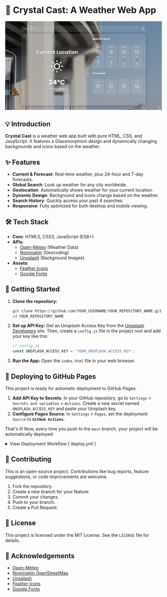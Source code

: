 # 🔮 Crystal Cast: A Weather Web App

![Crystal Cast App Screenshot](screenshots/app-screenshot.png)

## 💡 Introduction

**Crystal Cast** is a weather web app built with pure HTML, CSS, and JavaScript. It features a Glassmorphism design and dynamically changing backgrounds and icons based on the weather.

## ✨ Features

- **Current & Forecast**: Real-time weather, plus 24-hour and 7-day forecasts.
- **Global Search**: Look up weather for any city worldwide.
- **Geolocation**: Automatically shows weather for your current location.
- **Dynamic Design**: Background and icons change based on the weather.
- **Search History**: Quickly access your past 4 searches.
- **Responsive**: Fully optimized for both desktop and mobile viewing.

## 🛠️ Tech Stack

- **Core**: HTML5, CSS3, JavaScript (ES6+)
- **APIs**:
  - [Open-Meteo](https://open-meteo.com/) (Weather Data)
  - [Nominatim](https://nominatim.openstreetmap.org/) (Geocoding)
  - [Unsplash](https://unsplash.com/) (Background Images)
- **Assets**:
  - [Feather Icons](https://feathericons.com/)
  - [Google Fonts](https://fonts.google.com/)

## 🚀 Getting Started

1.  **Clone the repository:**
    ```bash
    git clone https://github.com/YOUR_USERNAME/YOUR_REPOSITORY_NAME.git
    cd YOUR_REPOSITORY_NAME
    ```

2.  **Set up API Key:**
    Get an Unsplash Access Key from the [Unsplash Developers](https://unsplash.com/developers) site. Then, create a `config.js` file in the project root and add your key like this:
    ```javascript
    // config.js
    const UNSPLASH_ACCESS_KEY = 'YOUR_UNSPLASH_ACCESS_KEY';
    ```

3.  **Run the App:**
    Open the `index.html` file in your web browser.

## 🚀 Deploying to GitHub Pages

This project is ready for automatic deployment to GitHub Pages.

1.  **Add API Key to Secrets**: In your GitHub repository, go to `Settings` > `Secrets and variables` > `Actions`. Create a new secret named `UNSPLASH_ACCESS_KEY` and paste your Unsplash key.
2.  **Configure Pages Source**: In `Settings` > `Pages`, set the deployment `Source` to **`GitHub Actions`**.

That's it! Now, every time you push to the `main` branch, your project will be automatically deployed.

<details>
<summary>View Deployment Workflow (`deploy.yml`)</summary>

```yaml
# .github/workflows/deploy.yml
name: Deploy to GitHub Pages

on:
  push:
    branches:
      - main # Trigger the workflow on push to the main branch

permissions:
  contents: read
  pages: write
  id-token: write

jobs:
  build-and-deploy:
    runs-on: ubuntu-latest
    environment:
      name: github-pages
    permissions:
      contents: read
      pages: write
      id-token: write

    steps:
    - name: Checkout code
      uses: actions/checkout@v4

    - name: Create config.js with API Key
      run: |
        echo "const UNSPLASH_ACCESS_KEY = '${{ secrets.UNSPLASH_ACCESS_KEY }}';" > config.js
      env:
        UNSPLASH_ACCESS_KEY: ${{ secrets.UNSPLASH_ACCESS_KEY }}

    - name: Prepare distribution
      run: |
        mkdir dist
        cp index.html dist/
        cp main.js dist/
        cp style.css dist/
        cp config.js dist/
        cp favicon.svg dist/
        cp LICENSE dist/ 2>/dev/null || true
        cp README.md dist/ 2>/dev/null || true
        cp -r screenshots dist/ 2>/dev/null || true

    - name: Setup Pages
      uses: actions/configure-pages@v4

    - name: Upload artifact
      uses: actions/upload-pages-artifact@v3
      with:
        path: './dist' # Upload the dist directory
        name: github-pages # Name the artifact

    - name: Deploy to GitHub Pages
      id: deployment
      uses: actions/deploy-pages@v4
      with:
        artifact_name: github-pages # Specify the artifact to deploy
```
</details>

## 🤝 Contributing

This is an open-source project. Contributions like bug reports, feature suggestions, or code improvements are welcome.

1.  Fork the repository.
2.  Create a new branch for your feature.
3.  Commit your changes.
4.  Push to your branch.
5.  Create a Pull Request.

## 📄 License

This project is licensed under the MIT License. See the `LICENSE` file for details.

## 🙏 Acknowledgements

*   [Open-Meteo](https://open-meteo.com/)
*   [Nominatim OpenStreetMap](https://nominatim.openstreetmap.org/)
*   [Unsplash](https://unsplash.com/)
*   [Feather Icons](https://feathericons.com/)
*   [Google Fonts](https://fonts.google.com/)
